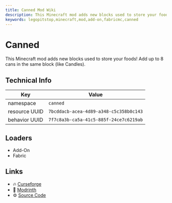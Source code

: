 ```yaml
---
title: Canned Mod Wiki
description: This Minecraft mod adds new blocks used to store your foods! Add up to 8 cans in the same block (like Candles).
keywords: legopitstop,minecraft,mod,add-on,fabricmc,canned
---
```


# Canned

This Minecraft mod adds new blocks used to store your foods! Add up to 8 cans in the same block (like Candles).

## Technical Info

| Key           | Value                                    |
| ------------- | ---------------------------------------- |
| namespace     | `canned`                                 |
| resource UUID | `7bcddacb-acea-4d89-a348-c5c358b0c143`   |
| behavior UUID | `7f7c8a3b-ca5a-41c5-885f-24ce7c6219ab`   |

## Loaders

- Add-On
- Fabric

## Links

- :fire: [Curseforge](https://www.curseforge.com/minecraft/mc-mods/canned)
- :wrench: [Modrinth](https://modrinth.com/mod/canned)
- :gear: [Source Code](https://github.com/legopitstop/Fabric)
